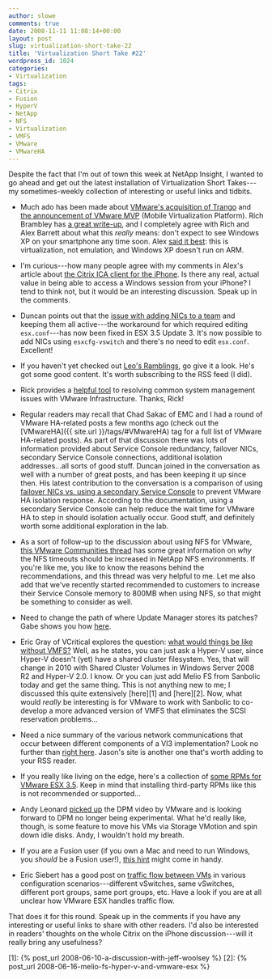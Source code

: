 ```yaml
---
author: slowe
comments: true
date: 2008-11-11 11:08:14+00:00
layout: post
slug: virtualization-short-take-22
title: 'Virtualization Short Take #22'
wordpress_id: 1024
categories:
- Virtualization
tags:
- Citrix
- Fusion
- HyperV
- NetApp
- NFS
- Virtualization
- VMFS
- VMware
- VMwareHA
---
```


Despite the fact that I'm out of town this week at NetApp Insight, I wanted to go ahead and get out the latest installation of Virtualization Short Takes---my sometimes-weekly collection of interesting or useful links and tidbits.

* Much ado has been made about [VMware's acquisition of Trango](http://www.virtualization.info/2008/11/vmware-acquires-trango-hypervisor-is.html) and [the announcement of VMware MVP](http://vmware.com/company/news/releases/mvp.html) (Mobile Virtualization Platform). Rich Brambley has [a great write-up](http://vmetc.com/2008/11/11/what-does-vmware-mvp-provide-for-vdi-in-the-cloud-businesses-and-users/), and I completely agree with Rich and Alex Barrett about what this _really_ means: don't expect to see Windows XP on your smartphone any time soon. Alex [said it best](http://servervirtualization.blogs.techtarget.com/2008/11/10/vmware-mvp-does-not-equal-windows-xp-on-your-phone/): this is virtualization, not emulation, and Windows XP doesn't run on ARM.

* I'm curious---how many people agree with my comments in Alex's article about [the Citrix ICA client for the iPhone](http://searchservervirtualization.techtarget.com/news/article/0,289142,sid94_gci1337825,00.html). Is there any real, actual value in being able to access a Windows session from your iPhone? I tend to think not, but it would be an interesting discussion. Speak up in the comments.

* Duncan points out that the [issue with adding NICs to a team](http://www.yellow-bricks.com/2008/11/07/scripted-installs-and-nic-teaming/) and keeping them all active---the workaround for which required editing `esx.conf`---has now been fixed in ESX 3.5 Update 3. It's now possible to add NICs using `esxcfg-vswitch` and there's no need to edit `esx.conf`. Excellent!

* If you haven't yet checked out [Leo's Ramblings](http://lraikhman.blogsite.org/), go give it a look. He's got some good content. It's worth subscribing to the RSS feed (I did).

* Rick provides a [helpful tool](http://www.vmwarewolf.com/common-system-management-issues-in-vmware-infrastructure/) to resolving common system management issues with VMware Infrastructure. Thanks, Rick!

* Regular readers may recall that Chad Sakac of EMC and I had a round of VMware HA-related posts a few months ago (check out the [VMwareHA]({{ site.url }}/tags/#VMwareHA) tag for a full list of VMware HA-related posts). As part of that discussion there was lots of information provided about Service Console redundancy, failover NICs, secondary Service Console connections, additional isolation addresses...all sorts of good stuff. Duncan joined in the conversation as well with a number of great posts, and has been keeping it up since then. His latest contribution to the conversation is a comparison of using [failover NICs vs. using a secondary Service Console](http://www.yellow-bricks.com/2008/10/22/dasfailuredetectiontime-for-activestandby-cos-vswitch/) to prevent VMware HA isolation response. According to the documentation, using a secondary Service Console can help reduce the wait time for VMware HA to step in should isolation actually occur. Good stuff, and definitely worth some additional exploration in the lab.

* As a sort of follow-up to the discussion about using NFS for VMware, [this VMware Communities thread](http://communities.vmware.com/message/998849;jsessionid=8A39D2587146F5DEBDE5872BA14203AB) has some great information on _why_ the NFS timeouts should be increased in NetApp NFS environments. If you're like me, you like to know the reasons behind the recommendations, and this thread was very helpful to me. Let me also add that we've recently started recommended to customers to increase their Service Console memory to 800MB when using NFS, so that might be something to consider as well.

* Need to change the path of where Update Manager stores its patches? Gabe shows you how [here](http://www.gabesvirtualworld.com/?p=28).

* Eric Gray of VCritical explores the question: [what would things be like without VMFS?](http://www.vcritical.com/2008/10/what-would-things-be-like-without-vmfs/) Well, as he states, you can just ask a Hyper-V user, since Hyper-V doesn't (yet) have a shared cluster filesystem. Yes, that will change in 2010 with Shared Cluster Volumes in Windows Server 2008 R2 and Hyper-V 2.0. I know. Or you can just add Melio FS from Sanbolic today and get the same thing. This is not anything new to me; I discussed this quite extensively [here][1] and [here][2]. Now, what would _really_ be interesting is for VMware to work with Sanbolic to co-develop a more advanced version of VMFS that eliminates the SCSI reservation problems...

* Need a nice summary of the various network communications that occur between different components of a VI3 implementation? Look no further than [right here](http://www.boche.net/blog/?p=323). Jason's site is another one that's worth adding to your RSS reader.

* If you really like living on the edge, here's a collection of [some RPMs for VMware ESX 3.5](http://blog.barfoo.org/projects/rpms-for-vmware-esx-35). Keep in mind that installing third-party RPMs like this is not recommended or supported...

* Andy Leonard [picked up](http://andyleonard.com/2008/11/06/why-im-kinda-looking-forward-to-vi-4/) the DPM video by VMware and is looking forward to DPM no longer being experimental. What he'd really like, though, is some feature to move his VMs via Storage VMotion and spin down idle disks. Andy, I wouldn't hold my breath.

* If you are a Fusion user (if you own a Mac and need to run Windows, you _should_ be a Fusion user!), [this hint](http://www.macosxhints.com/article.php?story=20081024151237960) might come in handy.

* Eric Siebert has a good post on [traffic flow between VMs](http://itknowledgeexchange.techtarget.com/virtualization-pro/how-traffic-routes-between-vms-on-esx-hosts/) in various configuration scenarios---different vSwitches, same vSwitches, different port groups, same port groups, etc. Have a look if you are at all unclear how VMware ESX handles traffic flow.

That does it for this round. Speak up in the comments if you have any interesting or useful links to share with other readers. I'd also be interested in readers' thoughts on the whole Citrix on the iPhone discussion---will it really bring any usefulness?

[1]: {% post_url 2008-06-10-a-discussion-with-jeff-woolsey %}
[2]: {% post_url 2008-06-16-melio-fs-hyper-v-and-vmware-esx %}
